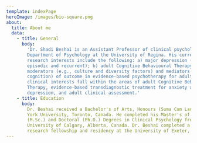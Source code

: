 ```yaml
---
template: indexPage
heroImage: /images/bio-square.png
about:
  title: About me
  data:
    - title: General
      body:
        'Dr. Shadi Beshai is an Assistant Professor of clinical psychology in the
        Department of Psychology at the University of Regina. His current
        research interests include the following: a) major depression (both
        episodic and recurrent); b) adult Cognitive Behavioural Therapy; and c)
        moderators (e.g., culture and diversity factors) and mediators (e.g.,
        cognition) of outcome in evidence-based psychotherapy for adults. His
        clinical interests fall within the areas of adult Cognitive Behavioural
        Therapy, evidence-based transdiagnostic treatment for anxiety and
        depression, and adult clinical assessment.'
    - title: Education
      body:
        Dr. Beshai received a Bachelor's of Arts, Honours (Suma Cum Laude) from
        York University, Toronto, Canada. He completed his Master's of Science
        (M.Sc.) and Doctoral (Ph.D.) Degrees in Clinical Psychology from the
        University of Calgary, Alberta, Canada. Dr. Beshai completed a one-year
        research fellowship and residency at the University of Exeter, England.
---
```

